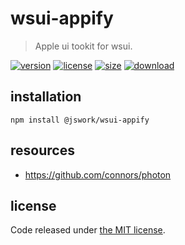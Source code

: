 # wsui-appify
> Apple ui tookit for wsui.

[![version][version-image]][version-url]
[![license][license-image]][license-url]
[![size][size-image]][size-url]
[![download][download-image]][download-url]

## installation
```shell
npm install @jswork/wsui-appify
```

## resources
- https://github.com/connors/photon

## license
Code released under [the MIT license](https://github.com/afeiship/wsui-appify/blob/master/LICENSE.txt).

[version-image]: https://img.shields.io/npm/v/@jswork/wsui-appify
[version-url]: https://npmjs.org/package/@jswork/wsui-appify

[license-image]: https://img.shields.io/npm/l/@jswork/wsui-appify
[license-url]: https://github.com/afeiship/wsui-appify/blob/master/LICENSE.txt

[size-image]: https://img.shields.io/bundlephobia/minzip/@jswork/wsui-appify
[size-url]: https://github.com/afeiship/wsui-appify/blob/master/dist/wsui-appify.min.js

[download-image]: https://img.shields.io/npm/dm/@jswork/wsui-appify
[download-url]: https://www.npmjs.com/package/@jswork/wsui-appify
